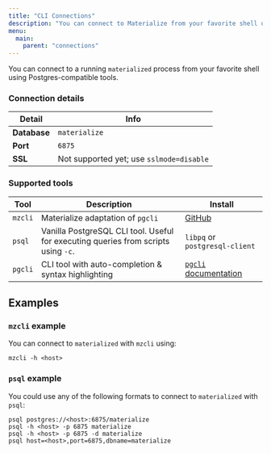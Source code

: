 ```yaml
---
title: "CLI Connections"
description: "You can connect to Materialize from your favorite shell using Postgres-compatible tools, like psql or pgcli."
menu:
  main:
    parent: "connections"
---
```


You can connect to a running `materialized` process from your favorite shell using Postgres-compatible tools.

### Connection details

Detail | Info
-------|------
**Database** | `materialize`
**Port** | `6875`
**SSL** | Not supported yet; use `sslmode=disable`

### Supported tools

Tool | Description | Install
-----|-------------|--------
`mzcli` | Materialize adaptation of `pgcli` | [GitHub](https://github.com/MaterializeInc/mzcli#quick-start)
`psql` | Vanilla PostgreSQL CLI tool. Useful for executing queries from scripts using `-c`. | `libpq` or `postgresql-client`
`pgcli` | CLI tool with auto-completion & syntax highlighting | [`pgcli` documentation](https://www.pgcli.com/install)

## Examples

### `mzcli` example

You can connect to `materialized` with `mzcli` using:

```shell
mzcli -h <host>
```

### `psql` example

You could use any of the following formats to connect to `materialized` with `psql`:

```shell
psql postgres://<host>:6875/materialize
psql -h <host> -p 6875 materialize
psql -h <host> -p 6875 -d materialize
psql host=<host>,port=6875,dbname=materialize
```
